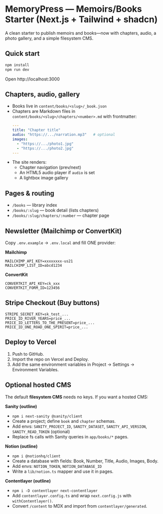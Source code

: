 
# MemoryPress — Memoirs/Books Starter (Next.js + Tailwind + shadcn)

A clean starter to publish memoirs and books—now with chapters, audio, a photo gallery, and a simple filesystem CMS.

## Quick start
```bash
npm install
npm run dev
```
Open http://localhost:3000

## Chapters, audio, gallery
- Books live in `content/books/<slug>/_book.json`
- Chapters are Markdown files in `content/books/<slug>/chapters/<number>.md` with frontmatter:
  ```yaml
  ---
  title: "Chapter title"
  audio: "https://.../narration.mp3"   # optional
  images:
    - "https://.../photo1.jpg"
    - "https://.../photo2.jpg"
  ---
  ```
- The site renders:
  - Chapter navigation (prev/next)
  - An HTML5 audio player if `audio` is set
  - A lightbox image gallery

## Pages & routing
- `/books` — library index
- `/books/:slug` — book detail (lists chapters)
- `/books/:slug/chapters/:number` — chapter page

## Newsletter (Mailchimp or ConvertKit)
Copy `.env.example` → `.env.local` and fill ONE provider:

**Mailchimp**
```env
MAILCHIMP_API_KEY=xxxxxxxx-us21
MAILCHIMP_LIST_ID=abcd1234
```

**ConvertKit**
```env
CONVERTKIT_API_KEY=ck_xxx
CONVERTKIT_FORM_ID=123456
```

## Stripe Checkout (Buy buttons)
```env
STRIPE_SECRET_KEY=sk_test_...
PRICE_ID_RIVER_YEARS=price_...
PRICE_ID_LETTERS_TO_THE_PRESENT=price_...
PRICE_ID_ONE_ROAD_ONE_SPIRIT=price_...
```

## Deploy to Vercel
1. Push to GitHub.
2. Import the repo on Vercel and Deploy.
3. Add the same environment variables in Project → Settings → Environment Variables.

## Optional hosted CMS
The default **filesystem CMS** needs no keys. If you want a hosted CMS:

**Sanity (outline)**
- `npm i next-sanity @sanity/client`
- Create a project; define `book` and `chapter` schemas.
- Add envs: `SANITY_PROJECT_ID`, `SANITY_DATASET`, `SANITY_API_VERSION`, `SANITY_READ_TOKEN` (optional)
- Replace fs calls with Sanity queries in `app/books/*` pages.

**Notion (outline)**
- `npm i @notionhq/client`
- Create a database with fields: Book, Number, Title, Audio, Images, Body.
- Add envs: `NOTION_TOKEN`, `NOTION_DATABASE_ID`
- Write a `lib/notion.ts` mapper and use it in pages.

**Contentlayer (outline)**
- `npm i -D contentlayer next-contentlayer`
- Add `contentlayer.config.ts` and wrap `next.config.js` with `withContentlayer()`.
- Convert `/content` to MDX and import from `contentlayer/generated`.

